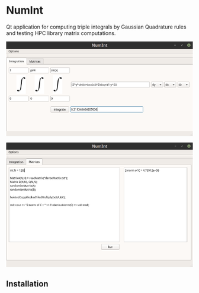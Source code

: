 # NumInt #
Qt application for computing triple integrals by Gaussian Quadrature rules and testing HPC library matrix computations.

![Alt text](./images/numint1.png?raw=true "Double integration")

![Alt text](./images/numint2.png?raw=true "Matrix computation")
## Installation ##

